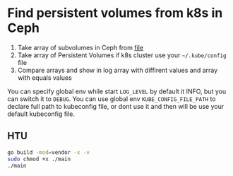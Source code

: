 # Find persistent volumes from k8s in Ceph 

1) Take array of subvolumes in Ceph from [file](./subvolumeListFronCeph.txt)
2) Take array of Persistent Volumes if k8s cluster use your `~/.kube/config` file
3) Compare arrays and show in log array with diffirent values and array with equals values

You can specify global env while start `LOG_LEVEL` by default it INFO, but you can switch it to `DEBUG`.
You can use global env `KUBE_CONFIG_FILE_PATH` to declare full path to kubeconfig file, or dont use it and then will be use your default kubeconfig file.

## HTU
```bash
go build -mod=vendor -x -v
sudo chmod +x ./main
./main
```

